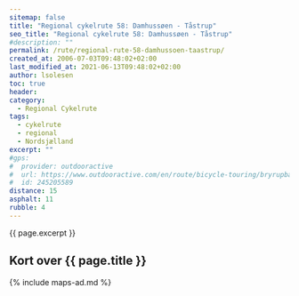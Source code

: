 ```yaml
---
sitemap: false
title: "Regional cykelrute 58: Damhussøen - Tåstrup"
seo_title: "Regional cykelrute 58: Damhussøen - Tåstrup"
#description: ""
permalink: /rute/regional-rute-58-damhussoen-taastrup/
created_at: 2006-07-03T09:48:02+02:00
last_modified_at: 2021-06-13T09:48:02+02:00
author: lsolesen
toc: true
header:
category:
  - Regional Cykelrute
tags:
  - cykelrute
  - regional
  - Nordsjælland
excerpt: ""
#gps:
#  provider: outdooractive
#  url: https://www.outdooractive.com/en/route/bicycle-touring/bryrupbanestien-naturstien-horsens-silkeborg/245205589/
#  id: 245205589
distance: 15
asphalt: 11
rubble: 4
---
```


{{ page.excerpt }}

## Kort over {{ page.title }}

{% include maps-ad.md %}
